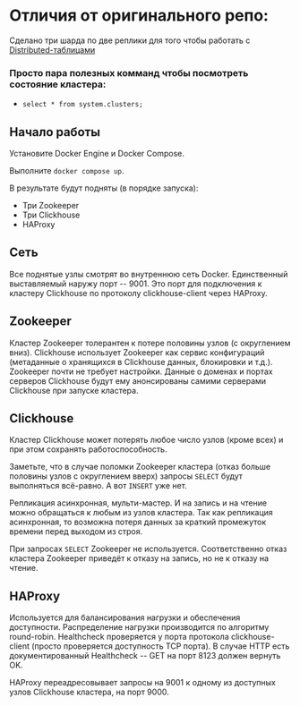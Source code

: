 # Отличия от оригинального репо:

Сделано три шарда по две реплики для того чтобы работать с [Distributed-таблицами](https://clickhouse.yandex/docs/en/operations/table_engines/distributed)

### Просто пара полезных комманд чтобы посмотреть состояние кластера:

- `select * from system.clusters;`

## Начало работы

Установите Docker Engine и Docker Compose.

Выполните `docker compose up`.

В результате будут подняты (в порядке запуска):

* Три Zookeeper
* Три Clickhouse
* HAProxy

## Сеть

Все поднятые узлы смотрят во внутреннюю сеть Docker. Единственный выставляемый наружу порт -- 9001. Это порт для подключения к кластеру Clickhouse по протоколу clickhouse-client через HAProxy.

## Zookeeper

Кластер Zookeeper толерантен к потере половины узлов (с округлением вниз). Clickhouse использует Zookeeper как сервис конфигураций (метаданные о хранящихся в Clickhouse данных, блокировки и т.д.). Zookeeper почти не требует настройки. Данные о доменах и портах серверов Clickhouse будут ему анонсированы самими серверами Clickhouse при запуске кластера.

## Clickhouse

Кластер Clickhouse может потерять любое число узлов (кроме всех) и при этом сохранять работоспособность.

Заметьте, что в случае поломки Zookeeper кластера (отказ больше половины узлов с округлением вверх) запросы `SELECT` будут выполняться всё-равно. А вот `INSERT` уже нет.

Репликация асинхронная, мульти-мастер. И на запись и на чтение можно обращаться к любым из узлов кластера. Так как репликация асинхронная, то возможна потеря данных за краткий промежуток времени перед выходом из строя.

При запросах `SELECT` Zookeeper не используется. Соответственно отказ кластера Zookeeper приведёт к отказу на запись, но не к отказу на чтение.

## HAProxy

Используется для балансирования нагрузки и обеспечения доступности. Распределение нагрузки производится по алгоритму round-robin. Healthcheck проверяется у порта протокола clickhouse-client (просто проверяется доступность TCP порта). В случае HTTP есть документированный Healthcheck -- GET на порт 8123 должен вернуть OK.

HAProxy переадресовывает запросы на 9001 к одному из доступных узлов Clickhouse кластера, на порт 9000.

